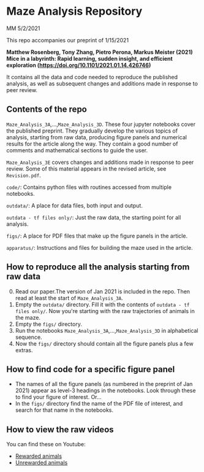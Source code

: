 # Maze Analysis Repository

MM 5/2/2021

This repo accompanies our preprint of 1/15/2021

**Matthew Rosenberg, Tony Zhang, Pietro Perona, Markus Meister (2021) Mice in a labyrinth: Rapid learning, sudden insight, and efficient exploration (https://doi.org/10.1101/2021.01.14.426746)**

It contains all the data and code needed to reproduce the published analysis, as well as subsequent changes and additions made in response to peer review. 

## Contents of the repo
`Maze_Analysis_3A`,...,`Maze_Analysis_3D`. These four jupyter notebooks cover the published preprint. They gradually develop the various topics of analysis, starting from raw data, producing figure panels and numerical results for the article along the way. They contain a good number of comments and mathematical sections to guide the user.

`Maze_Analysis_3E` covers changes and additions made in response to peer review. Some of this material appears in the revised article, see `Revision.pdf`.

`code/`: Contains python files with routines accessed from multiple notebooks.

`outdata/`: A place for data files, both input and output. 

`outdata - tf files only/`: Just the raw data, the starting point for all analysis.

`figs/`: A place for PDF files that make up the figure panels in the article.

`apparatus/`: Instructions and files for building the maze used in the article.

## How to reproduce all the analysis starting from raw data

0. Read our paper.The version of Jan 2021 is included in the repo. Then read at least the start of `Maze_Analysis_3A`.  
1. Empty the `outdata/` directory. Fill it with the contents of `outdata - tf files only/`. Now you're starting with the raw trajectories of animals in the maze.
2. Empty the `figs/` directory.
3. Run the notebooks `Maze_Analysis_3A`,...,`Maze_Analysis_3D` in alphabetical sequence.
4. Now the `figs/` directory should contain all the figure panels plus a few extras. 

## How to find code for a specific figure panel
- The names of all the figure panels (as numbered in the preprint of Jan 2021) appear as level-3 headings in the notebooks. Look through these to find your figure of interest. Or...
- In the `figs/` directory find the name of the PDF file of interest, and search for that name in the notebooks.

## How to view the raw videos
You can find these on Youtube:

- [Rewarded animals](https://www.youtube.com/playlist?list=PLm5UsX091_2X0ph_ldO3_lC9KFxqYpqo5)
- [Unrewarded animals](https://www.youtube.com/playlist?list=PLm5UsX091_2VTPPMrEEkTsFT8xbFdNi9I)